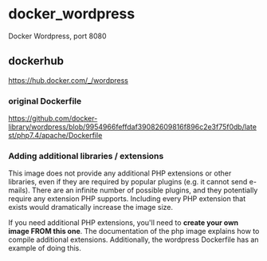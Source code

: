 # docker_wordpress
Docker Wordpress, port 8080

## dockerhub
https://hub.docker.com/_/wordpress

### original Dockerfile
https://github.com/docker-library/wordpress/blob/9954966feffdaf39082609816f896c2e3f75f0db/latest/php7.4/apache/Dockerfile 

### Adding additional libraries / extensions

This image does not provide any additional PHP extensions or other libraries, even if they are required by popular plugins (e.g. it cannot send e-mails). There are an infinite number of possible plugins, and they potentially require any extension PHP supports. Including every PHP extension that exists would dramatically increase the image size.

If you need additional PHP extensions, you'll need to **create your own image FROM this one**. 
The documentation of the php image explains how to compile additional extensions. 
Additionally, the wordpress Dockerfile has an example of doing this.
